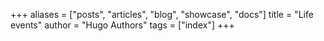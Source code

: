 +++
aliases = ["posts", "articles", "blog", "showcase", "docs"]
title = "Life events"
author = "Hugo Authors"
tags = ["index"]
+++
